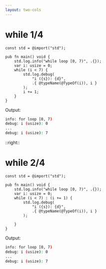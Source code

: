 ```yaml
---
layout: two-cols
---
```

<h1>while 1/4</h1>

<Transform scale="0.85">

```text {all|11|all}
const std = @import("std");

pub fn main() void {
    std.log.info("while loop [0, 7)", .{});
    var i: usize = 0;
    while (i < 7) {
        std.log.debug(
            "i ({s}): {d}",
            .{ @typeName(@TypeOf(i)), i }
        );
        i += 1;
    }
}
```

Output:

```sh
info: for loop [0, 7)
debug: i (usize): 0
...
debug: i (usize): 7
```

</Transform>

::right::

<h1>while 2/4</h1>

<Transform scale="0.85">

```text {all|6|all}
const std = @import("std");

pub fn main() void {
    std.log.info("while loop [0, 7)", .{});
    var i: usize = 0;
    while (i < 7) : (i += 1) {
        std.log.debug(
            "i ({s}): {d}",
            .{ @typeName(@TypeOf(i)), i }
        );

    }
}
```

Output:

```sh
info: for loop [0, 7)
debug: i (usize): 0
...
debug: i (usize): 7
```

</Transform>

<!--
While loops support a **continue expression** which is executed when the loop is continued.
The `continue` keyword respects this expression.
-->
